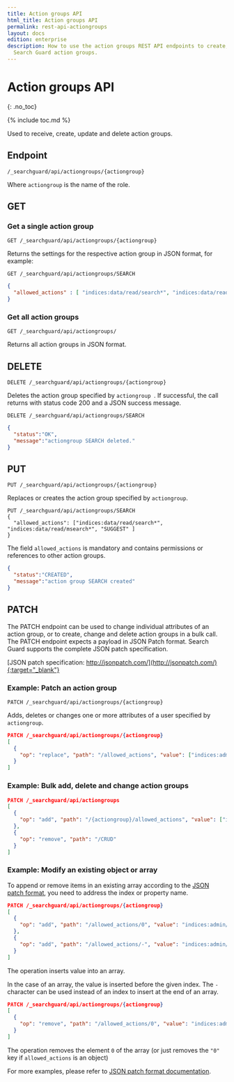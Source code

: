 ```yaml
---
title: Action groups API
html_title: Action groups API
permalink: rest-api-actiongroups
layout: docs
edition: enterprise
description: How to use the action groups REST API endpoints to create, edit and delte
  Search Guard action groups.
---
```

<!---
Copyright 2022 floragunn GmbH
-->

# Action groups API
{: .no_toc}

{% include toc.md %}

Used to receive, create, update and delete action groups.

## Endpoint

```
/_searchguard/api/actiongroups/{actiongroup}
```
Where `actiongroup` is the name of the role.

## GET

### Get a single action group

```
GET /_searchguard/api/actiongroups/{actiongroup}
```
Returns the settings for the respective action group in JSON format, for example:

```
GET /_searchguard/api/actiongroups/SEARCH
```
```json
{
  "allowed_actions" : [ "indices:data/read/search*", "indices:data/read/msearch*", "SUGGEST" ]
}
```

### Get all action groups

```
GET /_searchguard/api/actiongroups/
```

Returns all action groups in JSON format.

## DELETE

```
DELETE /_searchguard/api/actiongroups/{actiongroup}
```

Deletes the action group specified by `actiongroup `. If successful, the call returns with status code 200 and a JSON success message.

```
DELETE /_searchguard/api/actiongroups/SEARCH
```
```json
{
  "status":"OK",
  "message":"actiongroup SEARCH deleted."
}
```

## PUT

```
PUT /_searchguard/api/actiongroups/{actiongroup}
```

Replaces or creates the action group specified by `actiongroup`.

```
PUT /_searchguard/api/actiongroups/SEARCH
{
  "allowed_actions": ["indices:data/read/search*", "indices:data/read/msearch*", "SUGGEST" ]
}
```
The field `allowed_actions` is mandatory and contains permissions or references to other action groups.

```json
{
  "status":"CREATED",
  "message":"action group SEARCH created"
}
```

## PATCH

The PATCH endpoint can be used to change individual attributes of an action group, or to create, change and delete action groups in a bulk call. The PATCH endpoint expects a payload in JSON Patch format. Search Guard supports the complete JSON patch specification.

[JSON patch specification: http://jsonpatch.com/](http://jsonpatch.com/){:target="_blank"}

### Example: Patch an action group

```
PATCH /_searchguard/api/actiongroups/{actiongroup}
```

Adds, deletes or changes one or more attributes of a user specified by `actiongroup`.

```json
PATCH /_searchguard/api/actiongroups/{actiongroup}
[ 
  { 
    "op": "replace", "path": "/allowed_actions", "value": ["indices:admin/create", "indices:admin/mapping/put"] 
  }
]
```

### Example: Bulk add, delete and change action groups

```json
PATCH /_searchguard/api/actiongroups
[ 
  { 
    "op": "add", "path": "/{actiongroup}/allowed_actions", "value": ["indices:admin/create", "indices:admin/mapping/put"] 
  },
  { 
    "op": "remove", "path": "/CRUD"
  }
]
```

### Example: Modify an existing object or array

To append or remove items in an existing array according to the [JSON patch format](http://jsonpatch.com/), you need to address the index or property name.

```json
PATCH /_searchguard/api/actiongroups/{actiongroup}
[
  {
    "op": "add", "path": "/allowed_actions/0", "value": "indices:admin/validate/query"
  },
  {
    "op": "add", "path": "/allowed_actions/-", "value": "indices:admin/shards/search_shards"
  }
]
```

The operation inserts value into an array.

In the case of an array, the value is inserted before the given index. The `-` character can be used instead of an index to insert at the end of an array.

```json
PATCH /_searchguard/api/actiongroups/{actiongroup}
[
  {
    "op": "remove", "path": "/allowed_actions/0", "value": "indices:admin/validate/query"
  }
]
```

The operation removes the element `0` of the array (or just removes the `"0"` key if `allowed_actions` is an object)

For more examples, please refer to [JSON patch format documentation](http://jsonpatch.com/).
